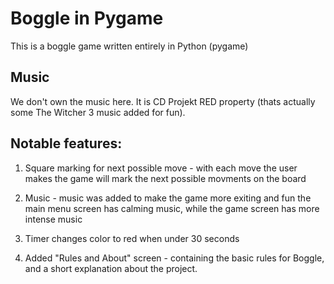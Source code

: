 # Boggle in Pygame
This is a boggle game written entirely in Python (pygame)

## Music
We don't own the music here. It is CD Projekt RED property (thats actually some The Witcher 3 music added for fun).

## Notable features:
1. Square marking for next possible move -
with each move the user makes the game will mark the next possible movments on the board

2. Music - music was added to make the game more exiting and fun
the main menu screen has calming music, while the game screen has more intense music

3. Timer changes color to red when under 30 seconds

4. Added "Rules and About" screen - containing the basic rules for Boggle, and a short explanation about the project.
